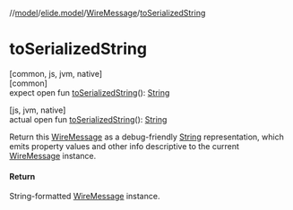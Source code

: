 //[model](../../../index.md)/[elide.model](../index.md)/[WireMessage](index.md)/[toSerializedString](to-serialized-string.md)

# toSerializedString

[common, js, jvm, native]\
[common]\
expect open fun [toSerializedString](to-serialized-string.md)(): [String](https://kotlinlang.org/api/latest/jvm/stdlib/kotlin/-string/index.html)

[js, jvm, native]\
actual open fun [toSerializedString](to-serialized-string.md)(): [String](https://kotlinlang.org/api/latest/jvm/stdlib/kotlin/-string/index.html)

Return this [WireMessage](index.md) as a debug-friendly [String](https://kotlinlang.org/api/latest/jvm/stdlib/kotlin/-string/index.html) representation, which emits property values and other info descriptive to the current [WireMessage](index.md) instance.

#### Return

String-formatted [WireMessage](index.md) instance.

